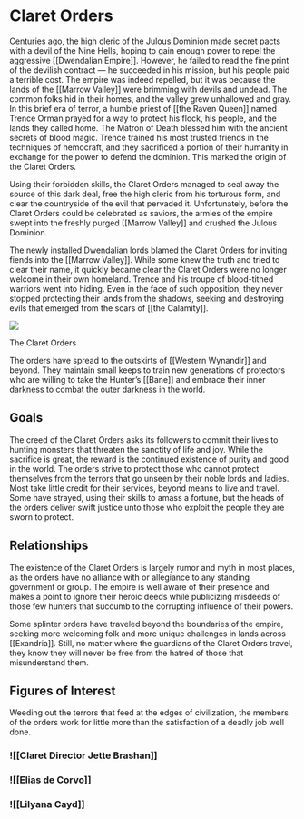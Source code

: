 # Claret Orders

Centuries ago, the high cleric of the Julous Dominion made secret pacts with a devil of the Nine Hells, hoping to gain enough power to repel the aggressive [[Dwendalian Empire]]. However, he failed to read the fine print of the devilish contract — he succeeded in his mission, but his people paid a terrible cost. The empire was indeed repelled, but it was because the lands of the [[Marrow Valley]] were brimming with devils and undead. The common folks hid in their homes, and the valley grew unhallowed and gray. In this brief era of terror, a humble priest of [[the Raven Queen]] named Trence Orman prayed for a way to protect his flock, his people, and the lands they called home. The Matron of Death blessed him with the ancient secrets of blood magic. Trence trained his most trusted friends in the techniques of hemocraft, and they sacrificed a portion of their humanity in exchange for the power to defend the dominion. This marked the origin of the Claret Orders.

Using their forbidden skills, the Claret Orders managed to seal away the source of this dark deal, free the high cleric from his torturous form, and clear the countryside of the evil that pervaded it. Unfortunately, before the Claret Orders could be celebrated as saviors, the armies of the empire swept into the freshly purged [[Marrow Valley]] and crushed the Julous Dominion.

The newly installed Dwendalian lords blamed the Claret Orders for inviting fiends into the [[Marrow Valley]]. While some knew the truth and tried to clear their name, it quickly became clear the Claret Orders were no longer welcome in their own homeland. Trence and his troupe of blood-tithed warriors went into hiding. Even in the face of such opposition, they never stopped protecting their lands from the shadows, seeking and destroying evils that emerged from the scars of [[the Calamity]].

[![](https://media.dndbeyond.com/compendium-images/egtw/yDOyqyOocErRgYJK/02-14.png)](https://media.dndbeyond.com/compendium-images/egtw/yDOyqyOocErRgYJK/02-14.png)

The Claret Orders

The orders have spread to the outskirts of [[Western Wynandir]] and beyond. They maintain small keeps to train new generations of protectors who are willing to take the Hunter’s [[Bane]] and embrace their inner darkness to combat the outer darkness in the world.

## Goals

The creed of the Claret Orders asks its followers to commit their lives to hunting monsters that threaten the sanctity of life and joy. While the sacrifice is great, the reward is the continued existence of purity and good in the world. The orders strive to protect those who cannot protect themselves from the terrors that go unseen by their noble lords and ladies. Most take little credit for their services, beyond means to live and travel. Some have strayed, using their skills to amass a fortune, but the heads of the orders deliver swift justice unto those who exploit the people they are sworn to protect.

## Relationships

The existence of the Claret Orders is largely rumor and myth in most places, as the orders have no alliance with or allegiance to any standing government or group. The empire is well aware of their presence and makes a point to ignore their heroic deeds while publicizing misdeeds of those few hunters that succumb to the corrupting influence of their powers.

Some splinter orders have traveled beyond the boundaries of the empire, seeking more welcoming folk and more unique challenges in lands across [[Exandria]]. Still, no matter where the guardians of the Claret Orders travel, they know they will never be free from the hatred of those that misunderstand them.

## Figures of Interest

Weeding out the terrors that feed at the edges of civilization, the members of the orders work for little more than the satisfaction of a deadly job well done.

### ![[Claret Director Jette Brashan]]

### ![[Elias de Corvo]]

### ![[Lilyana Cayd]]

##